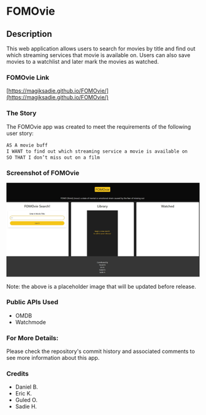 # FOMOvie

## Description

This web application allows users to search for movies by title and find out which streaming services that movie is available on. Users can also save movies to a watchlist and later mark the movies as watched.

### FOMOvie Link

[https://magiksadie.github.io/FOMOvie/](https://magiksadie.github.io/FOMOvie/)

### The Story

The FOMOvie app was created to meet the requirements of the following user story:
```
AS A movie buff
I WANT to find out which streaming service a movie is available on
SO THAT I don’t miss out on a film

```

### Screenshot of FOMOvie

![Picture of the FOMOvie app](assets/images/fomovie_screenshot.jpg)

Note: the above is a placeholder image that will be updated before release.

### Public APIs Used

* OMDB
* Watchmode

### For More Details:

Please check the repository's commit history and associated comments to see more information about this app.

### Credits

* Daniel B.
* Eric K.
* Guled O.
* Sadie H.
